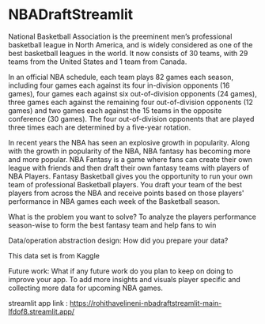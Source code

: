 # NBADraftStreamlit
National Basketball Association is the preeminent men’s professional basketball league
in North America, and is widely considered as one of the best basketball leagues in the world. It
now consists of 30 teams, with 29 teams from the United States and 1 team from Canada.

In an official NBA schedule, each team plays 82 games each season, including four
games each against its four in-division opponents (16 games), four games each against six
out-of-division opponents (24 games), three games each against the remaining four
out-of-division opponents (12 games) and two games each against the 15 teams in the opposite
conference (30 games). The four out-of-division opponents that are played three times each are
determined by a five-year rotation.


In recent years the NBA has seen an explosive growth in popularity.
Along with the growth in popularity of the NBA, NBA fantasy has becoming more and more popular. 
NBA Fantasy is a game where fans can create their own league with friends and then draft their own fantasy teams with players of NBA Players. Fantasy Basketball gives you the opportunity to run your own team of professional Basketball players. You draft your team of the best players from across the NBA and receive points based on those players' performance in NBA games each week of the Basketball season.

What is the problem you want to solve? To analyze the players performance season-wise to form the best fantasy team and help fans to win

Data/operation abstraction design: How did you prepare your data?

This data set is from Kaggle

Future work: What if any future work do you plan to keep on doing to improve your app. To add more insights and visuals player specific and collecting more data for upcoming NBA games.

streamlit app link :  https://rohithavelineni-nbadraftstreamlit-main-lfdof8.streamlit.app/
